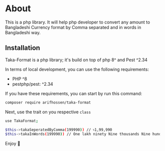 # About
This is a php library. It will help php developer to convert any amount to Bangladeshi Currency format by Comma separated and in words in Bangladeshi way.

## Installation

Taka-Format is a php library; it's build on top of php 8^ and Pest ^2.34

In terms of local development, you can use the following requirements:

- PHP ^8
- pestphp/pest: ^2.34

If you have these requirements, you can start by run this command:

```bash
composer require arifhossen/taka-format
```

Next, use the trait on you respective `class`

```bash
use TakaFormat;

$this->takaSeperatedByComma(199990)) // ৳1,99,990
$this->takaInWords(199990)) // One lakh ninety Nine thousands Nine hundred and ninety taka

```

Enjoy 🎉
